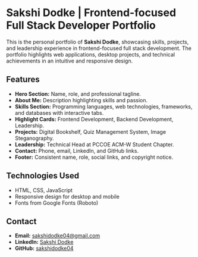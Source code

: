 # Sakshi Dodke | Frontend-focused Full Stack Developer Portfolio

This is the personal portfolio of **Sakshi Dodke**, showcasing skills, projects, and leadership experience in frontend-focused full stack development. The portfolio highlights web applications, desktop projects, and technical achievements in an intuitive and responsive design.

## Features
- **Hero Section:** Name, role, and professional tagline.
- **About Me:** Description highlighting skills and passion.
- **Skills Section:** Programming languages, web technologies, frameworks, and databases with interactive tabs.
- **Highlight Cards:** Frontend Development, Backend Development, Leadership.
- **Projects:** Digital Bookshelf, Quiz Management System, Image Steganography.
- **Leadership:** Technical Head at PCCOE ACM-W Student Chapter.
- **Contact:** Phone, email, LinkedIn, and GitHub links.
- **Footer:** Consistent name, role, social links, and copyright notice.

## Technologies Used
- HTML, CSS, JavaScript
- Responsive design for desktop and mobile
- Fonts from Google Fonts (Roboto)

## Contact
- **Email:** [sakshidodke04@gmail.com](mailto:sakshidodke04@gmail.com)  
- **LinkedIn:** [Sakshi Dodke](https://www.linkedin.com/in/sakshi-dodke-388646259/)  
- **GitHub:** [sakshidodke04](https://github.com/sakshidodke04)  

